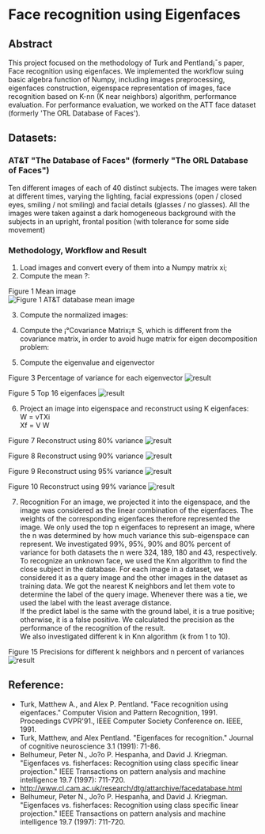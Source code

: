 # Face recognition using Eigenfaces

## Abstract
This project focused on the methodology of Turk and Pentland¡¯s paper, Face recognition using eigenfaces. We implemented the workflow suing basic algebra function of Numpy, including images preprocessing, eigenfaces construction, eigenspace representation of images, face recognition based on K-nn (K near neighbors) algorithm, performance evaluation. For performance evaluation, we worked on the ATT face dataset (formerly 'The ORL Database of Faces').

## Datasets:
### AT&T "The Database of Faces" (formerly "The ORL Database of Faces")
Ten different images of each of 40 distinct subjects. The images were taken at different times, varying the lighting, facial expressions (open / closed eyes, smiling / not smiling) and facial details (glasses / no glasses). All the images were taken against a dark homogeneous background with the subjects in an upright, frontal position (with tolerance for some side movement)

### Methodology, Workflow and Result
1.	Load images and convert every of them into a Numpy matrix xi;
2.	Compute the mean ?:  

Figure 1 Mean image  
![Figure 1 AT&T database mean image](/result/att_mean_image.png?raw=true "AT&T database mean image")

3.	Compute the normalized images:

4.	Compute the ¡°Covariance Matrix¡± S, which is different from the covariance matrix, in order to avoid huge matrix for eigen decomposition problem:

5.	Compute the eigenvalue and eigenvector

Figure 3 Percentage of variance for each eigenvector
![result](/result/att_variance_distribution.png?raw=true)

Figure 5 Top 16 eigenfaces
![result](/result/att_top_16_eigenfaces.png?raw=true)

6.	Project an image into eigenspace and reconstruct using K eigenfaces:
W = vTXi  
Xf = V W  

Figure 7 Reconstruct using 80% variance
![result](/result/att_var080_faces43.png?raw=true)

Figure 8 Reconstruct using 90% variance
![result](/result/att_var090_faces110.png?raw=true)

Figure 9 Reconstruct using 95% variance
![result](/result/att_var095_faces189.png?raw=true)

Figure 10 Reconstruct using 99% variance
![result](/result/att_var099_faces324.png?raw=true)

7.	Recognition
For an image, we projected it into the eigenspace, and the image was considered as the linear combination of the eigenfaces. The weights of the corresponding eigenfaces therefore represented the image. We only used the top n eigenfaces to represent an image, where the n was determined by how much variance this sub-eigenspace can represent. We investigated 99%, 95%, 90% and 80% percent of variance for both datasets the n were 324, 189, 180 and 43, respectively.
To recognize an unknown face, we used the Knn algorithm to find the close subject in the database. For each image in a dataset, we considered it as a query image and the other images in the dataset as training data. We got the nearest K neighbors and let them vote to determine the label of the query image. Whenever there was a tie, we used the label with the least average distance.  
If the predict label is the same with the ground label, it is a true positive; otherwise, it is a false positive. We calculated the precision as the performance of the recognition of the result.  
We also investigated different k in Knn algorithm (k from 1 to 10).

Figure 15 Precisions for different k neighbors and n percent of variances
![result](/result/att_precision.png?raw=true)

## Reference:
* Turk, Matthew A., and Alex P. Pentland. "Face recognition using eigenfaces." Computer Vision and Pattern Recognition, 1991. Proceedings CVPR'91., IEEE Computer Society Conference on. IEEE, 1991.
* Turk, Matthew, and Alex Pentland. "Eigenfaces for recognition." Journal of cognitive neuroscience 3.1 (1991): 71-86.
* Belhumeur, Peter N., Jo?o P. Hespanha, and David J. Kriegman. "Eigenfaces vs. fisherfaces: Recognition using class specific linear projection." IEEE Transactions on pattern analysis and machine intelligence 19.7 (1997): 711-720.
* http://www.cl.cam.ac.uk/research/dtg/attarchive/facedatabase.html
* Belhumeur, Peter N., Jo?o P. Hespanha, and David J. Kriegman. "Eigenfaces vs. fisherfaces: Recognition using class specific linear projection." IEEE Transactions on pattern analysis and machine intelligence 19.7 (1997): 711-720.
